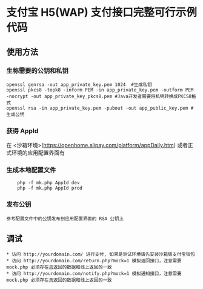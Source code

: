 # 支付宝 H5(WAP) 支付接口完整可行示例代码

## 使用方法

### 生称需要的公钥和私钥

```
openssl genrsa -out app_private_key.pem 1024  #生成私钥
openssl pkcs8 -topk8 -inform PEM -in app_private_key.pem -outform PEM -nocrypt -out app_private_key_pkcs8.pem #Java开发者需要将私钥转换成PKCS8格式
openssl rsa -in app_private_key.pem -pubout -out app_public_key.pem #生成公钥
```

### 获得 AppId

在 <沙箱环境>(https://openhome.alipay.com/platform/appDaily.htm) 或者正式环境的应用配置界面有

### 生成本地配置文件

```
    php -f mk.php AppId dev
    php -f mk.php AppId prod
```

### 发布公钥
    参考配置文件中的公钥发布到应用配置界面的 RSA 公钥上

## 调试
    * 访问 http://yourdomain.com/ 进行支付, 如果是测试环境请先安装沙箱版支付宝钱包
    * 访问 http://yourdomain.com/return.php?mock=1 模拟返回接口，注意需要 mock.php 必须存在且返回的数据和线上返回的一致
    * 访问 http://yourdomain.com/notify.php?mock=1 模拟通知接口，注意需要 mock.php 必须存在且返回的数据和线上返回的一致

